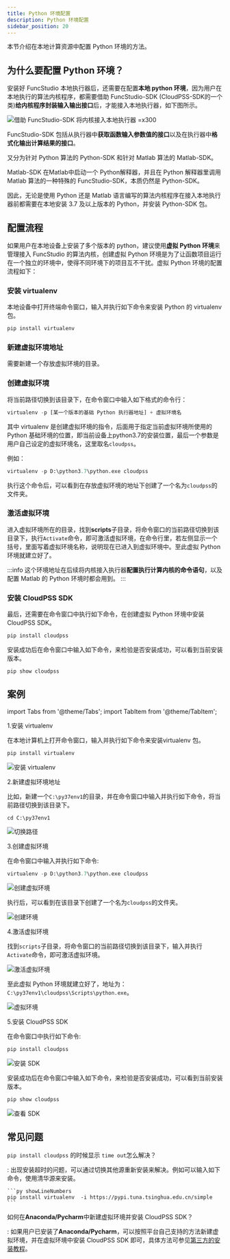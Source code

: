 ```yaml
---
title: Python 环境配置
description: Python 环境配置
sidebar_position: 20
---
```


本节介绍在本地计算资源中配置 Python 环境的方法。

## 为什么要配置 Python 环境？

安装好 FuncStudio 本地执行器后，还需要在配置**本地 python 环境**，因为用户在本地执行的算法内核程序，都需要借助 FuncStudio-SDK (CloudPSS-SDK的一个类)**给内核程序封装输入输出接口**后，才能接入本地执行器，如下图所示。

![借助 FuncStudio-SDK 将内核接入本地执行器 =x300](./1.png)

FuncStudio-SDK 包括从执行器中**获取函数输入参数值的接口**以及在执行器中**格式化输出计算结果的接口**。

又分为针对 Python 算法的 Python-SDK 和针对 Matlab 算法的 Matlab-SDK。

Matlab-SDK 在Matlab中启动一个 Python解释器，并且在 Python 解释器里调用 Matlab 算法的一种特殊的 FuncStudio-SDK，本质仍然是 Python-SDK。

因此，无论是使用 Python 还是 Matlab 语言编写的算法内核程序在接入本地执行器前都需要在本地安装 3.7 及以上版本的 Python，并安装 Python-SDK 包。


## 配置流程

如果用户在本地设备上安装了多个版本的 python，建议使用**虚拟 Python 环境**来管理接入 FuncStudio 的算法内核，创建虚拟 Python 环境是为了让函数项目运行在一个独立的环境中，使得不同环境下的项目互不干扰。虚拟 Python 环境的配置流程如下：

### 安装 virtualenv

本地设备中打开终端命令窗口，输入并执行如下命令来安装 Python 的 virtualenv 包。

```py showLineNumbers
pip install virtualenv 
```

### 新建虚拟环境地址

需要新建一个存放虚拟环境的目录。

### 创建虚拟环境

将当前路径切换到该目录下，在命令窗口中输入如下格式的命令行：

```py showLineNumbers
virtualenv -p [某一个版本的基础 Python 执行器地址] + 虚拟环境名
```
其中 virtualenv 是创建虚拟环境的指令，后面用于指定当前虚拟环境所使用的 Python 基础环境的位置，即当前设备上python3.7的安装位置，最后一个参数是用户自己设定的虚拟环境名，这里取名`cloudpss`。

例如：
```py showLineNumbers
virtualenv -p D:\python3.7\python.exe cloudpss
```

执行这个命令后，可以看到在存放虚拟环境的地址下创建了一个名为`cloudpss`的文件夹。

### 激活虚拟环境

进入虚拟环境所在的目录，找到**scripts**子目录，将命令窗口的当前路径切换到该目录下，执行`Activate`命令，即可激活虚拟环境，在命令行里，若左侧显示一个括号，里面写着虚拟环境名称，说明现在已进入到虚拟环境中。至此虚拟 Python 环境就建立好了。

:::info
这个环境地址在后续将内核接入执行器**配置执行计算内核的命令语句**，以及配置 Matlab 的 Python 环境时都会用到。
:::

### 安装 CloudPSS SDK

最后，还需要在命令窗口中执行如下命令，在创建虚拟 Python 环境中安装 CloudPSS SDK。

```py showLineNumbers
pip install cloudpss
```

安装成功后在命令窗口中输入如下命令，来检验是否安装成功，可以看到当前安装版本。

```py showLineNumbers
pip show cloudpss 
```

## 案例

import Tabs from '@theme/Tabs';
import TabItem from '@theme/TabItem';

<Tabs>
<TabItem value="js" label="在本地计算机上创建一个虚拟 Python 环境">

1.安装 virtualenv
   
在本地计算机上打开命令窗口，输入并执行如下命令来安装virtualenv 包。

```py showLineNumbers
pip install virtualenv 
```
![安装 virtualenv](./2.png)

2.新建虚拟环境地址
   
比如，新建一个`C:\py37env1`的目录，并在命令窗口中输入并执行如下命令，将当前路径切换到该目录下。

```py showLineNumbers
cd C:\py37env1
```
![切换路径](./3.png)

3.创建虚拟环境
   
在命令窗口中输入并执行如下命令:
   
```py showLineNumbers
virtualenv -p D:\python3.7\python.exe cloudpss
```
![创建虚拟环境](./4.png)

执行后，可以看到在该目录下创建了一个名为`cloudpss`的文件夹。

![创建环境](./5.png)

4.激活虚拟环境
   
找到`scripts`子目录，将命令窗口的当前路径切换到该目录下，输入并执行`Activate`命令，即可激活虚拟环境。

![激活虚拟环境](./6.png)

至此虚拟 Python 环境就建立好了，地址为：`C:\py37env1\cloudpss\Scripts\python.exe`。

![虚拟环境](./7.png)

5.安装 CloudPSS SDK
   
在命令窗口中执行如下命令:

```py showLineNumbers
pip install cloudpss
```
![安装 SDK](./8.png)

安装成功后在命令窗口中输入如下命令，来检验是否安装成功，可以看到当前安装版本。

```py showLineNumbers
pip show cloudpss 
```
![查看 SDK](./8.png)

</TabItem>
</Tabs>

## 常见问题

`pip install cloudpss` 的时候显示 `time out`怎么解决？

:   出现安装超时的问题，可以通过切换其他源重新安装来解决。例如可以输入如下命令，使用清华源来安装。

    ```py showLineNumbers
    pip install virtualenv  -i https://pypi.tuna.tsinghua.edu.cn/simple 
    ```

如何在**Anaconda/Pycharm**中新建虚拟环境并安装 CloudPSS SDK？

:   如果用户已安装了**Anaconda/Pycharm**，可以按照平台自己支持的方法新建虚拟环境，并在虚拟环境中安装 CloudPSS SDK 即可，具体方法可参见[第三方的安装教程](https://blog.csdn.net/weixin_44779079/article/details/132640227)。